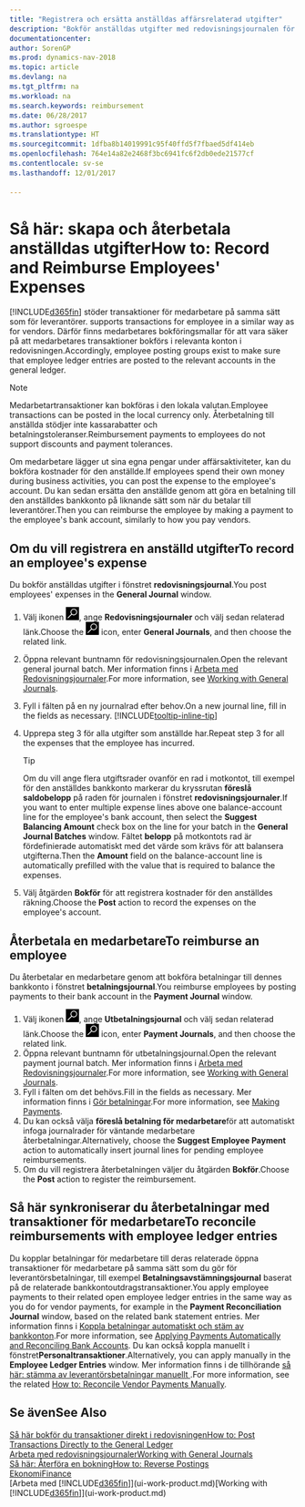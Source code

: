 ```yaml
---
title: "Registrera och ersätta anställdas affärsrelaterad utgifter"
description: "Bokför anställdas utgifter med redovisningsjournalen för den anställdas konto och bokför senare en betalning till den anställdes bankkonto för att ersätta för affärsrelaterade utgifter."
documentationcenter: 
author: SorenGP
ms.prod: dynamics-nav-2018
ms.topic: article
ms.devlang: na
ms.tgt_pltfrm: na
ms.workload: na
ms.search.keywords: reimbursement
ms.date: 06/28/2017
ms.author: sgroespe
ms.translationtype: HT
ms.sourcegitcommit: 1dfba8b14019991c95f40ffd5f7fbaed5df414eb
ms.openlocfilehash: 764e14a82e2468f3bc6941fc6f2db0ede21577cf
ms.contentlocale: sv-se
ms.lasthandoff: 12/01/2017

---
```

# <a name="how-to-record-and-reimburse-employees-expenses"></a><span data-ttu-id="21656-103">Så här: skapa och återbetala anställdas utgifter</span><span class="sxs-lookup"><span data-stu-id="21656-103">How to: Record and Reimburse Employees' Expenses</span></span>
[!INCLUDE[d365fin](includes/d365fin_md.md)]<span data-ttu-id="21656-104"> stöder transaktioner för medarbetare på samma sätt som för leverantörer.</span><span class="sxs-lookup"><span data-stu-id="21656-104"> supports transactions for employee in a similar way as for vendors.</span></span> <span data-ttu-id="21656-105">Därför finns medarbetares bokföringsmallar för att vara säker på att medarbetares transaktioner bokförs i relevanta konton i redovisningen.</span><span class="sxs-lookup"><span data-stu-id="21656-105">Accordingly, employee posting groups exist to make sure that employee ledger entries are posted to the relevant accounts in the general ledger.</span></span>

> [!NOTE]  
> <span data-ttu-id="21656-106">Medarbetartransaktioner kan bokföras i den lokala valutan.</span><span class="sxs-lookup"><span data-stu-id="21656-106">Employee transactions can be posted in the local currency only.</span></span> <span data-ttu-id="21656-107">Återbetalning till anställda stödjer inte kassarabatter och betalningstoleranser.</span><span class="sxs-lookup"><span data-stu-id="21656-107">Reimbursement payments to employees do not support discounts and payment tolerances.</span></span>

<span data-ttu-id="21656-108">Om medarbetare lägger ut sina egna pengar under affärsaktiviteter, kan du bokföra kostnader för den anställde.</span><span class="sxs-lookup"><span data-stu-id="21656-108">If employees spend their own money during business activities, you can post the expense to the employee's account.</span></span> <span data-ttu-id="21656-109">Du kan sedan ersätta den anställde genom att göra en betalning till den anställdes bankkonto på liknande sätt som när du betalar till leverantörer.</span><span class="sxs-lookup"><span data-stu-id="21656-109">Then you can reimburse the employee by making a payment to the employee's bank account, similarly to how you pay vendors.</span></span>

## <a name="to-record-an-employees-expense"></a><span data-ttu-id="21656-110">Om du vill registrera en anställd utgifter</span><span class="sxs-lookup"><span data-stu-id="21656-110">To record an employee's expense</span></span>
<span data-ttu-id="21656-111">Du bokför anställdas utgifter i fönstret **redovisningsjournal**.</span><span class="sxs-lookup"><span data-stu-id="21656-111">You post employees' expenses in the **General Journal** window.</span></span>
1. <span data-ttu-id="21656-112">Välj ikonen ![Söka efter sida eller rapport](media/ui-search/search_small.png "ikonen Söka efter sida eller rapport"), ange **Redovisningsjournaler** och välj sedan relaterad länk.</span><span class="sxs-lookup"><span data-stu-id="21656-112">Choose the ![Search for Page or Report](media/ui-search/search_small.png "Search for Page or Report icon") icon, enter **General Journals**, and then choose the related link.</span></span>
2. <span data-ttu-id="21656-113">Öppna relevant buntnamn för redovisningsjournalen.</span><span class="sxs-lookup"><span data-stu-id="21656-113">Open the relevant general journal batch.</span></span> <span data-ttu-id="21656-114">Mer information finns i [Arbeta med Redovisningsjournaler](ui-work-general-journals.md).</span><span class="sxs-lookup"><span data-stu-id="21656-114">For more information, see [Working with General Journals](ui-work-general-journals.md).</span></span>
3. <span data-ttu-id="21656-115">Fyll i fälten på en ny journalrad efter behov.</span><span class="sxs-lookup"><span data-stu-id="21656-115">On a new journal line, fill in the fields as necessary.</span></span> [!INCLUDE[tooltip-inline-tip](includes/tooltip-inline-tip_md.md)]    
4. <span data-ttu-id="21656-116">Upprepa steg 3 för alla utgifter som anställde har.</span><span class="sxs-lookup"><span data-stu-id="21656-116">Repeat step 3 for all the expenses that the employee has incurred.</span></span>

    > [!TIP]  
    > <span data-ttu-id="21656-117">Om du vill ange flera utgiftsrader ovanför en rad i motkontot, till exempel för den anställdes bankkonto markerar du kryssrutan **föreslå saldobelopp** på raden för journalen i fönstret **redovisningsjournaler**.</span><span class="sxs-lookup"><span data-stu-id="21656-117">If you want to enter multiple expense lines above one balance-account line for the employee's bank account, then select the **Suggest Balancing Amount** check box on the line for your batch in the **General Journal Batches** window.</span></span> <span data-ttu-id="21656-118">Fältet **belopp** på motkontots rad är fördefinierade automatiskt med det värde som krävs för att balansera utgifterna.</span><span class="sxs-lookup"><span data-stu-id="21656-118">Then the **Amount** field on the balance-account line is automatically prefilled with the value that is required to balance the expenses.</span></span>
5. <span data-ttu-id="21656-119">Välj åtgärden **Bokför** för att registrera kostnader för den anställdes räkning.</span><span class="sxs-lookup"><span data-stu-id="21656-119">Choose the **Post** action to record the expenses on the employee's account.</span></span>

## <a name="to-reimburse-an-employee"></a><span data-ttu-id="21656-120">Återbetala en medarbetare</span><span class="sxs-lookup"><span data-stu-id="21656-120">To reimburse an employee</span></span>
<span data-ttu-id="21656-121">Du återbetalar en medarbetare genom att bokföra betalningar till dennes bankkonto i fönstret **betalningsjournal**.</span><span class="sxs-lookup"><span data-stu-id="21656-121">You reimburse employees by posting payments to their bank account in the **Payment Journal** window.</span></span>
1. <span data-ttu-id="21656-122">Välj ikonen ![Söka efter sida eller rapport](media/ui-search/search_small.png "ikonen Söka efter sida eller rapport"), ange **Utbetalningsjournal** och välj sedan relaterad länk.</span><span class="sxs-lookup"><span data-stu-id="21656-122">Choose the ![Search for Page or Report](media/ui-search/search_small.png "Search for Page or Report icon") icon, enter **Payment Journals**, and then choose the related link.</span></span>
2. <span data-ttu-id="21656-123">Öppna relevant buntnamn för utbetalningsjournal.</span><span class="sxs-lookup"><span data-stu-id="21656-123">Open the relevant payment journal batch.</span></span> <span data-ttu-id="21656-124">Mer information finns i [Arbeta med Redovisningsjournaler](ui-work-general-journals.md).</span><span class="sxs-lookup"><span data-stu-id="21656-124">For more information, see [Working with General Journals](ui-work-general-journals.md).</span></span>
3. <span data-ttu-id="21656-125">Fyll i fälten om det behövs.</span><span class="sxs-lookup"><span data-stu-id="21656-125">Fill in the fields as necessary.</span></span> <span data-ttu-id="21656-126">Mer information finns i [Gör betalningar](payables-make-payments.md).</span><span class="sxs-lookup"><span data-stu-id="21656-126">For more information, see [Making Payments](payables-make-payments.md).</span></span>
4. <span data-ttu-id="21656-127">Du kan också välja **föreslå betalning för medarbetare**för att automatiskt infoga journalrader för väntande medarbetare återbetalningar.</span><span class="sxs-lookup"><span data-stu-id="21656-127">Alternatively, choose the **Suggest Employee Payment** action to automatically insert journal lines for pending employee reimbursements.</span></span>
5. <span data-ttu-id="21656-128">Om du vill registrera återbetalningen väljer du åtgärden **Bokför**.</span><span class="sxs-lookup"><span data-stu-id="21656-128">Choose the **Post** action to register the reimbursement.</span></span>  

## <a name="to-reconcile-reimbursements-with-employee-ledger-entries"></a><span data-ttu-id="21656-129">Så här synkroniserar du återbetalningar med transaktioner för medarbetare</span><span class="sxs-lookup"><span data-stu-id="21656-129">To reconcile reimbursements with employee ledger entries</span></span>
<span data-ttu-id="21656-130">Du kopplar betalningar för medarbetare till deras relaterade öppna transaktioner för medarbetare på samma sätt som du gör för leverantörsbetalningar, till exempel **Betalningsavstämningsjournal** baserat på de relaterade bankkontoutdragstransaktioner.</span><span class="sxs-lookup"><span data-stu-id="21656-130">You apply employee payments to their related open employee ledger entries in the same way as you do for vendor payments, for example in the **Payment Reconciliation Journal** window, based on the related bank statement entries.</span></span> <span data-ttu-id="21656-131">Mer information finns i [Koppla betalningar automatiskt och stäm av bankkonton](receivables-apply-payments-auto-reconcile-bank-accounts.md).</span><span class="sxs-lookup"><span data-stu-id="21656-131">For more information, see [Applying Payments Automatically and Reconciling Bank Accounts](receivables-apply-payments-auto-reconcile-bank-accounts.md).</span></span> <span data-ttu-id="21656-132">Du kan också koppla manuellt i fönstret**Personaltransaktioner**.</span><span class="sxs-lookup"><span data-stu-id="21656-132">Alternatively, you can apply manually in the **Employee Ledger Entries** window.</span></span> <span data-ttu-id="21656-133">Mer information finns i de tillhörande [så här: stämma av leverantörsbetalningar manuellt ](payables-how-apply-purchase-transactions-manually.md).</span><span class="sxs-lookup"><span data-stu-id="21656-133">For more information, see the related [How to: Reconcile Vendor Payments Manually](payables-how-apply-purchase-transactions-manually.md).</span></span>  

## <a name="see-also"></a><span data-ttu-id="21656-134">Se även</span><span class="sxs-lookup"><span data-stu-id="21656-134">See Also</span></span>
[<span data-ttu-id="21656-135">Så här bokför du transaktioner direkt i redovisningen</span><span class="sxs-lookup"><span data-stu-id="21656-135">How to: Post Transactions Directly to the General Ledger</span></span>](finance-how-post-transactions-directly.md)  
[<span data-ttu-id="21656-136">Arbeta med redovisningsjournaler</span><span class="sxs-lookup"><span data-stu-id="21656-136">Working with General Journals</span></span>](ui-work-general-journals.md)  
[<span data-ttu-id="21656-137">Så här: Återföra en bokning</span><span class="sxs-lookup"><span data-stu-id="21656-137">How to: Reverse Postings</span></span>](finance-how-reverse-journal-posting.md)  
[<span data-ttu-id="21656-138">Ekonomi</span><span class="sxs-lookup"><span data-stu-id="21656-138">Finance</span></span>](finance.md)  
<span data-ttu-id="21656-139">[Arbeta med [!INCLUDE[d365fin](includes/d365fin_md.md)]](ui-work-product.md)</span><span class="sxs-lookup"><span data-stu-id="21656-139">[Working with [!INCLUDE[d365fin](includes/d365fin_md.md)]](ui-work-product.md)</span></span>  

